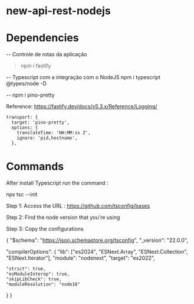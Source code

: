 # new-api-rest-nodejs


# Dependencies 

-- Controle de rotas da aplicação 
> npm i fastify 

-- Typescript com a integração com o NodeJS
npm i typescript @types/node -D

-- 
npm i pino-pretty

Reference: https://fastify.dev/docs/v5.3.x/Reference/Logging/

    transport: {
      target: 'pino-pretty',
      options: {
        translateTime: 'HH:MM:ss Z',
        ignore: 'pid,hostname',
      },


# Commands 
After install Typescript run the command : 

npx tsc --init

Step 1: 
Access the URL : https://github.com/tsconfig/bases

Step 2: 
Find the node version that you're using 

Step 3: 
Copy the configurations 

{
  "$schema": "https://json.schemastore.org/tsconfig",
  "_version": "22.0.0",

  "compilerOptions": {
    "lib": ["es2024", "ESNext.Array", "ESNext.Collection", "ESNext.Iterator"],
    "module": "nodenext",
    "target": "es2022",

    "strict": true,
    "esModuleInterop": true,
    "skipLibCheck": true,
    "moduleResolution": "node16"
  }
}